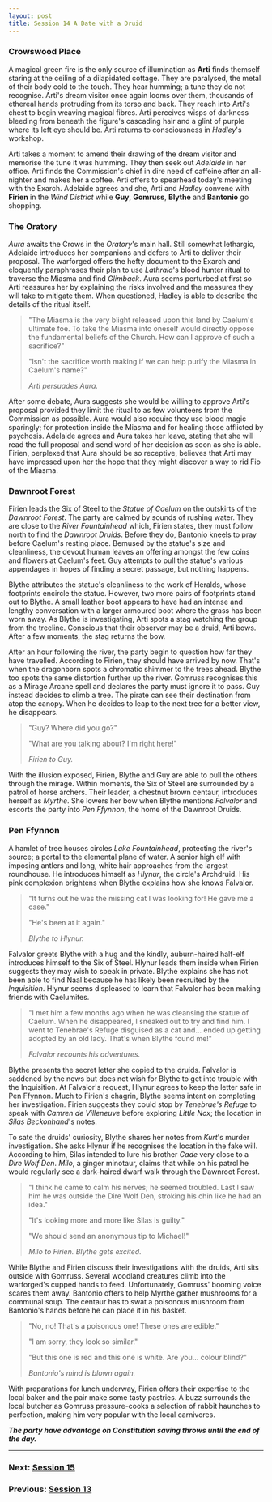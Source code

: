 ```yaml
---
layout: post
title: Session 14 A Date with a Druid
---
```


### Crowswood Place

A magical green fire is the only source of illumination as **Arti** finds themself staring at the ceiling of a dilapidated cottage. They are paralysed, the metal of their body cold to the touch. They hear humming; a tune they do not recognise. Arti's dream visitor once again looms over them, thousands of ethereal hands protruding from its torso and back. They reach into Arti's chest to begin weaving magical fibres. Arti perceives wisps of darkness bleeding from beneath the figure's cascading hair and a glint of purple where its left eye should be. Arti returns to consciousness in *Hadley*'s workshop.

Arti takes a moment to amend their drawing of the dream visitor and memorise the tune it was humming. They then seek out *Adelaide* in her office. Arti finds the Commission's chief in dire need of caffeine after an all-nighter and makes her a coffee. Arti offers to spearhead today's meeting with the Exarch. Adelaide agrees and she, Arti and *Hadley* convene with **Firien** in the *Wind District* while **Guy**, **Gomruss**, **Blythe** and **Bantonio** go shopping.

### The Oratory

*Aura* awaits the Crows in the *Oratory*'s main hall. Still somewhat lethargic, Adelaide introduces her companions and defers to Arti to deliver their proposal. The warforged offers the hefty document to the Exarch and eloquently paraphrases their plan to use *Lathraia*'s blood hunter ritual to traverse the Miasma and find *Glimback*. Aura seems perturbed at first so Arti reassures her by explaining the risks involved and the measures they will take to mitigate them. When questioned, Hadley is able to describe the details of the ritual itself.

> "The Miasma is the very blight released upon this land by Caelum's ultimate foe. To take the Miasma into oneself would directly oppose the fundamental beliefs of the Church. How can I approve of such a sacrifice?"
>
> "Isn't the sacrifice worth making if we can help purify the Miasma in Caelum's name?"
>
> *Arti persuades Aura.*

After some debate, Aura suggests she would be willing to approve Arti's proposal provided they limit the ritual to as few volunteers from the Commission as possible. Aura would also require they use blood magic sparingly; for protection inside the Miasma and for healing those afflicted by psychosis. Adelaide agrees and Aura takes her leave, stating that she will read the full proposal and send word of her decision as soon as she is able. Firien, perplexed that Aura should be so receptive, believes that Arti may have impressed upon her the hope that they might discover a way to rid Fio of the Miasma.

### Dawnroot Forest

Firien leads the Six of Steel to the *Statue of Caelum* on the outskirts of the *Dawnroot Forest*. The party are calmed by sounds of rushing water. They are close to the *River Fountainhead* which, Firien states, they must follow north to find the *Dawnroot Druids*. Before they do, Bantonio kneels to pray before Caelum's resting place. Bemused by the statue's size and cleanliness, the devout human leaves an offering amongst the few coins and flowers at Caelum's feet. Guy attempts to pull the statue's various appendages in hopes of finding a secret passage, but nothing happens.

Blythe attributes the statue's cleanliness to the work of Heralds, whose footprints encircle the statue. However, two more pairs of footprints stand out to Blythe. A small leather boot appears to have had an intense and lengthy conversation with a larger armoured boot where the grass has been worn away. As Blythe is investigating, Arti spots a stag watching the group from the treeline. Conscious that their observer may be a druid, Arti bows. After a few moments, the stag returns the bow.

After an hour following the river, the party begin to question how far they have travelled. According to Firien, they should have arrived by now. That's when the dragonborn spots a chromatic shimmer to the trees ahead. Blythe too spots the same distortion further up the river. Gomruss recognises this as a Mirage Arcane spell and declares the party must ignore it to pass. Guy instead decides to climb a tree. The pirate can see their destination from atop the canopy. When he decides to leap to the next tree for a better view, he disappears.

> "Guy? Where did you go?"
>
> "What are you talking about? I'm right here!"
>
> *Firien to Guy.*

With the illusion exposed, Firien, Blythe and Guy are able to pull the others through the mirage. Within moments, the Six of Steel are surrounded by a patrol of horse archers. Their leader, a chestnut brown centaur, introduces herself as *Myrthe*. She lowers her bow when Blythe mentions *Falvalor* and escorts the party into *Pen Ffynnon*, the home of the Dawnroot Druids.

### Pen Ffynnon

A hamlet of tree houses circles *Lake Fountainhead*, protecting the river's source; a portal to the elemental plane of water. A senior high elf with imposing antlers and long, white hair approaches from the largest roundhouse. He introduces himself as *Hlynur*, the circle's Archdruid. His pink complexion brightens when Blythe explains how she knows Falvalor.

> "It turns out he was the missing cat I was looking for! He gave me a case."
>
> "He's been at it again."
>
> *Blythe to Hlynur.*

Falvalor greets Blythe with a hug and the kindly, auburn-haired half-elf introduces himself to the Six of Steel. Hlynur leads them inside when Firien suggests they may wish to speak in private. Blythe explains she has not been able to find Naal because he has likely been recruited by the *Inquisition*. Hlynur seems displeased to learn that Falvalor has been making friends with Caelumites.

> "I met him a few months ago when he was cleansing the statue of Caelum. When he disappeared, I sneaked out to try and find him. I went to Tenebrae's Refuge disguised as a cat and... ended up getting adopted by an old lady. That's when Blythe found me!"
>
> *Falvalor recounts his adventures.*

Blythe presents the secret letter she copied to the druids. Falvalor is saddened by the news but does not wish for Blythe to get into trouble with the Inquisition. At Falvalor's request, Hlynur agrees to keep the letter safe in Pen Ffynnon. Much to Firien's chagrin, Blythe seems intent on completing her investigation. Firien suggests they could stop by *Tenebrae's Refuge* to speak with *Camren de Villeneuve* before exploring *Little Nox*; the location in *Silas Beckonhand*'s notes.

To sate the druids' curiosity, Blythe shares her notes from *Kurt*'s murder investigation. She asks Hlynur if he recognises the location in the fake will. According to him, Silas intended to lure his brother *Cade* very close to a *Dire Wolf Den*. *Milo*, a ginger minotaur, claims that while on his patrol he would regularly see a dark-haired dwarf walk through the Dawnroot Forest.

> "I think he came to calm his nerves; he seemed troubled. Last I saw him he was outside the Dire Wolf Den, stroking his chin like he had an idea."
>
> "It's looking more and more like Silas is guilty."
>
> "We should send an anonymous tip to Michael!"
>
> *Milo to Firien. Blythe gets excited.*

While Blythe and Firien discuss their investigations with the druids, Arti sits outside with Gomruss. Several woodland creatures climb into the warforged's cupped hands to feed. Unfortunately, Gomruss' booming voice scares them away. Bantonio offers to help Myrthe gather mushrooms for a communal soup. The centaur has to swat a poisonous mushroom from Bantonio's hands before he can place it in his basket.

> "No, no! That's a poisonous one! These ones are edible."
>
> "I am sorry, they look so similar."
>
> "But this one is red and this one is white. Are you... colour blind?"
>
> *Bantonio's mind is blown again.*

With preparations for lunch underway, Firien offers their expertise to the local baker and the pair make some tasty pastries. A buzz surrounds the local butcher as Gomruss pressure-cooks a selection of rabbit haunches to perfection, making him very popular with the local carnivores.

***The party have advantage on Constitution saving throws until the end of the day.***

---

### **Next: [Session 15](session-15)**
### **Previous: [Session 13](session-13)**
